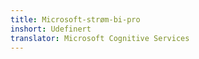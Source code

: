 ```yaml
---
title: Microsoft-strøm-bi-pro
inshort: Udefinert
translator: Microsoft Cognitive Services
---
```




